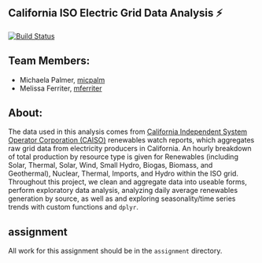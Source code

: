 
## California ISO Electric Grid Data Analysis :zap:
[![Build Status](https://travis-ci.com/espm-157/2017-final-michaela-melissa.svg?token=gtEiNqiCVUUeqagJypzy&branch=master)](https://travis-ci.com/espm-157/2017-final-michaela-melissa)

## Team Members:

- Michaela Palmer, [micpalm](https://github.com/micpalmer)
- Melissa Ferriter, [mferriter](https://github.com/mferriter)

## About:

The data used in this analysis comes from  [California Independent System Operator Corporation (CAISO)](http://www.caiso.com/green/renewableswatch.html) renewables watch reports, which aggregates raw grid data from electricity producers in California.
An hourly breakdown of total production by resource type is given for Renewables (including Solar, Thermal, Solar, Wind, Small Hydro, Biogas, Biomass, and Geothermal), Nuclear, Thermal, Imports, and Hydro within the ISO grid.
Throughout this project, we clean and aggregate data into useable forms, perform exploratory data analysis, analyzing daily average renewables generation by source, as well as and exploring seasonality/time series trends with custom functions and `dplyr`. 

## assignment

All work for this assignment should be in the `assignment` directory.  



